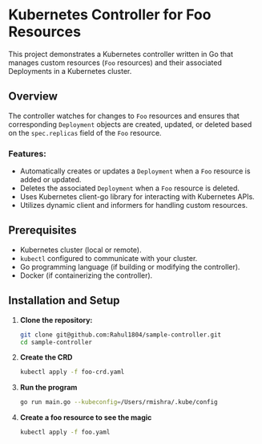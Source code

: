 # Kubernetes Controller for Foo Resources

This project demonstrates a Kubernetes controller written in Go that manages custom resources (`Foo` resources) and their associated Deployments in a Kubernetes cluster.

## Overview

The controller watches for changes to `Foo` resources and ensures that corresponding `Deployment` objects are created, updated, or deleted based on the `spec.replicas` field of the `Foo` resource.

### Features:

- Automatically creates or updates a `Deployment` when a `Foo` resource is added or updated.
- Deletes the associated `Deployment` when a `Foo` resource is deleted.
- Uses Kubernetes client-go library for interacting with Kubernetes APIs.
- Utilizes dynamic client and informers for handling custom resources.

## Prerequisites

- Kubernetes cluster (local or remote).
- `kubectl` configured to communicate with your cluster.
- Go programming language (if building or modifying the controller).
- Docker (if containerizing the controller).

## Installation and Setup

1. **Clone the repository:**

   ```bash
   git clone git@github.com:Rahul1804/sample-controller.git
   cd sample-controller

2. **Create the CRD**

    ```bash
    kubectl apply -f foo-crd.yaml

3. **Run the program**

    ```bash
    go run main.go --kubeconfig=/Users/rmishra/.kube/config

4. **Create a foo resource to see the magic**

    ```bash
    kubectl apply -f foo.yaml
